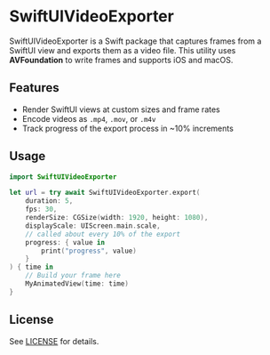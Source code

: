# SwiftUIVideoExporter

SwiftUIVideoExporter is a Swift package that captures frames from a SwiftUI view and exports them as a video file. This utility uses **AVFoundation** to write frames and supports iOS and macOS.

## Features
- Render SwiftUI views at custom sizes and frame rates
- Encode videos as `.mp4`, `.mov`, or `.m4v`
- Track progress of the export process in ~10% increments

## Usage
```swift
import SwiftUIVideoExporter

let url = try await SwiftUIVideoExporter.export(
    duration: 5,
    fps: 30,
    renderSize: CGSize(width: 1920, height: 1080),
    displayScale: UIScreen.main.scale,
    // called about every 10% of the export
    progress: { value in
        print("progress", value)
    }
) { time in
    // Build your frame here
    MyAnimatedView(time: time)
}
```

## License
See [LICENSE](LICENSE) for details.
